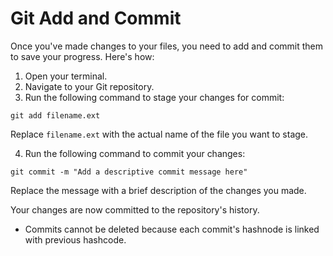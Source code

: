 # Git Add and Commit

Once you've made changes to your files, you need to add and commit them to save your progress. Here's how:

1. Open your terminal.
2. Navigate to your Git repository.
3. Run the following command to stage your changes for commit:

 `git add filename.ext`

Replace `filename.ext` with the actual name of the file you want to stage.

4. Run the following command to commit your changes:

 `git commit -m "Add a descriptive commit message here"`

Replace the message with a brief description of the changes you made.

Your changes are now committed to the repository's history.


- Commits cannot be deleted because each commit's hashnode is linked with previous hashcode. 

